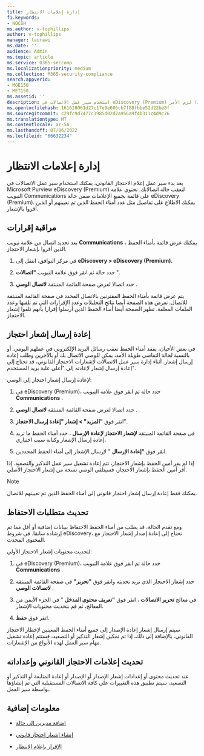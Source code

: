 ```yaml
---
title: إدارة إعلامات الانتظار
f1.keywords:
- NOCSH
ms.author: v-tophillips
author: v-tophillips
manager: laurawi
ms.date: ''
audience: Admin
ms.topic: article
ms.service: O365-seccomp
ms.localizationpriority: medium
ms.collection: M365-security-compliance
search.appverid:
- MOE150
- MET150
ms.assetid: ''
description: استخدم سير عمل الاتصالات في eDiscovery (Premium) لتعقب حالة إعلامات الاحتجاز القانوني وتحديثها وإعادة إرسالها إذا لزم الأمر.
ms.openlocfilehash: 161628061d27c17e9e606cb7f88fbbe52d22be8f
ms.sourcegitcommit: c29fc9d7477c3985d02d7a956a9f4b311c4d9c76
ms.translationtype: MT
ms.contentlocale: ar-SA
ms.lasthandoff: 07/06/2022
ms.locfileid: "66632234"
---
```

# <a name="manage-hold-notifications"></a>إدارة إعلامات الانتظار

بعد بدء سير عمل إعلام الاحتجاز القانوني، يمكنك استخدام سير عمل الاتصالات في Microsoft Purview eDiscovery (Premium) لتعقب حالة اتصالاتك. تحتوي علامة التبويب Communications على قائمة بجميع الإعلامات ضمن حالة eDiscovery (Premium). يمكنك الاطلاع على تفاصيل مثل عدد أمناء الحفظ الذين تم تعيينهم أو الذين أقروا بالإشعار.

## <a name="monitor-acknowledgments"></a>مراقبة إقرارات

بعد تحديد اتصال من علامة تبويب **Communications** ، يمكنك عرض قائمة بأمناء الحفظ الذين أقروا بإشعار الاحتجاز. 

1. في مركز التوافق، انتقل إلى **eDiscovery > eDiscovery (Premium).**

2. حدد حالة ثم انقر فوق علامة التبويب **"اتصالات** ".

3. حدد اتصالا لعرض صفحة القائمة المنبثقة **لاتصال الوصي** .

يتم عرض قائمة بأمناء الحفظ المقترنين بالاتصال المحدد في صفحة القائمة المنبثقة للاتصال. تعرض هذه الصفحة أيضا نتائج التحليلات وعدد الإقرارات التي تم تلقيها وعدد الملفات المعلقة. تظهر الصفحة أيضا أمناء الحفظ الذين أرسلوا إقرارا بأنهم تلقوا إشعار الاحتجاز.

## <a name="re-send-a-hold-notice"></a>إعادة إرسال إشعار احتجاز

في بعض الأحيان، يفقد أمناء الحفظ تعقب رسائل البريد الإلكتروني في عملهم اليومي. أو بالنسبة لحالة التقاضي طويلة الأمد، يمكن للوصي الاتصال بك أو بالآخرين وطلب إعادة إرسال إشعار. أثناء إدارة سير عمل الاتصالات لإشعارات الاحتجاز القانوني، قد تحتاج إلى إعادة إرسال إشعار لإعادته إلى "أعلى علبة بريد المستخدم".

لإعادة إرسال إشعار احتجاز إلى الوصي:

1. في eDiscovery (Premium)، حدد حالة ثم انقر فوق علامة التبويب **Communications** .

2. حدد اتصالا لعرض صفحة القائمة المنبثقة **لاتصال الوصي** .

3. انقر فوق **"المزيد" > إشعار "إعادة إرسال الاحتجاز**".

4. في صفحة القائمة المنبثقة **لإشعار الاحتجاز لإعادة الإرسال** ، حدد أمناء الحفظ ما تريد إعادة إرسال الإشعار وكتابة سبب اختياري.

5. انقر فوق **"إعادة الإرسال** " لإرسال الإشعار إلى أمناء الحفظ المحددين.

إذا لم يقر أمين الحفظ بإشعار الاحتجاز، تتم إعادة تشغيل سير عمل التذكير والتصعيد. إذا أقر أمين الحفظ بإشعار الاحتجاز، فسيتلقى الوصي نسخة من إشعار الاحتجاز الأصلي.

> [!NOTE]
> يمكنك فقط إعادة إرسال إشعار احتجاز قانوني إلى أمناء الحفظ الذين تم تعيينهم للاتصال. 

## <a name="update-preservation-requirements"></a>تحديث متطلبات الاحتفاظ
  
ومع تقدم الحالة، قد يطلب من أمناء الحفظ الاحتفاظ ببيانات إضافية أو أقل مما تم إرشاده سابقا. في شروط eDiscovery، تحتاج إلى إعادة إصدار إشعار الاحتجاز مع المحتوى المحدث.

لتحديث محتويات إشعار الاحتجاز الأولي:

1. في eDiscovery (Premium)، حدد حالة ثم انقر فوق علامة التبويب **Communications** .

2. حدد إشعار الاحتجاز الذي تريد تحديثه وانقر فوق **"تحرير"** في صفحة القائمة المنبثقة **لاتصالات الوصي** .

3. في معالج **تحرير الاتصالات** ، انقر فوق **"تعريف محتوى المدخل** " في الجزء الأيمن من المعالج، ثم قم بتحديث محتويات الإشعار.

4. انقر فوق **حفظ**.

سيتم إرسال إشعار إعادة الإصدار إلى جميع أمناء الحفظ المعينين لإخطار الاحتجاز القانوني. بالإضافة إلى ذلك، إذا تم تمكين إشعار التذكير أو التصعيد، فستتم إعادة تشغيل مهام سير العمل لهذه الأنواع من الإشعارات.

## <a name="update-legal-hold-notifications-and-settings"></a>تحديث إعلامات الاحتجاز القانوني وإعداداته

عند تحديث محتوى أو إعدادات إشعار الإصدار أو الإصدار أو إعادة المتابعة أو التذكير أو التصعيد، سيتم تطبيق هذه التغييرات على كافة الاتصالات المستقبلية التي تم إنشاؤها بواسطة سير العمل.

## <a name="more-information"></a>معلومات إضافية

- [إضافة مديرين إلى حالة](add-custodians-to-case.md)

- [إنشاء إشعار احتجاز قانوني](create-hold-notification.md)

- [الإقرار بإعلام الانتظار](acknowledge-hold-notification.md)
